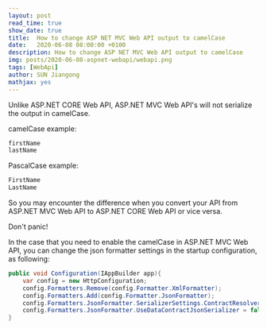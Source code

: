 ```yaml
---
layout: post
read_time: true
show_date: true
title:  How to change ASP NET MVC Web API output to camelCase
date:   2020-06-08 08:00:00 +0100
description: How to change ASP NET MVC Web API output to camelCase
img: posts/2020-06-08-aspnet-webapi/webapi.png
tags: [WebApi]
author: SUN Jiangong
mathjax: yes
---
```


Unlike ASP.NET CORE Web API, ASP.NET MVC Web API's will not serialize the output in camelCase.

camelCase example: 

```csharp
firstName
lastName
```

PascalCase example:

```csharp
FirstName
LastName
```

<!--more-->

So you may encounter the difference when you convert your API from ASP.NET MVC Web API to ASP.NET CORE Web API or vice versa.

Don't panic!

In the case that you need to enable the camelCase in ASP.NET MVC Web API, you can change the json formatter settings in the startup configuration, as following:

```csharp
public void Configuration(IAppBuilder app){
    var config = new HttpConfiguration;
    config.Formatters.Remove(config.Formatter.XmlFormatter);
    config.Formatters.Add(config.Formatter.JsonFormatter);
    config.Formatters.JsonFormatter.SerializerSettings.ContractResolver = new CamelCasePropertyNamesContractResolver();
    config.Formatters.JsonFormatter.UseDataContractJsonSerializer = false;
}
```

